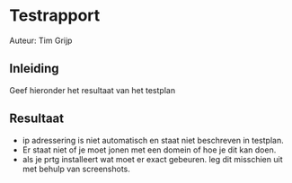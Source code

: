 # Testrapport
Auteur: Tim Grijp
## Inleiding
Geef hieronder het resultaat van het testplan

## Resultaat

- ip adressering is niet automatisch en staat niet beschreven in testplan.
- Er staat niet of je moet jonen met een domein of hoe je dit kan doen. 
- als je prtg installeert wat moet er exact gebeuren. leg dit misschien uit met behulp van screenshots.
